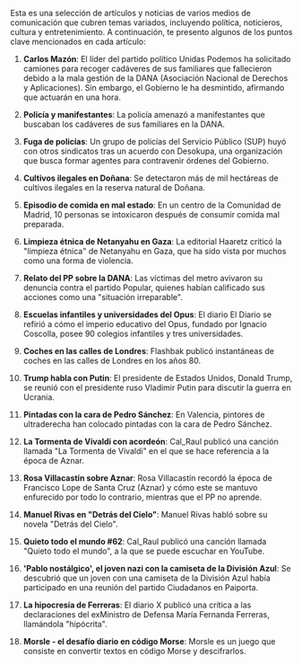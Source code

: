Esta es una selección de artículos y noticias de varios medios de comunicación que cubren temas variados, incluyendo política, noticieros, cultura y entretenimiento. A continuación, te presento algunos de los puntos clave mencionados en cada artículo:

1. **Carlos Mazón**: El líder del partido político Unidas Podemos ha solicitado camiones para recoger cadáveres de sus familiares que fallecieron debido a la mala gestión de la DANA (Asociación Nacional de Derechos y Aplicaciones). Sin embargo, el Gobierno le ha desmintido, afirmando que actuarán en una hora.

2. **Policía y manifestantes**: La policía amenazó a manifestantes que buscaban los cadáveres de sus familiares en la DANA.

3. **Fuga de policías**: Un grupo de policías del Servicio Público (SUP) huyó con otros sindicatos tras un acuerdo con Desokupa, una organización que busca formar agentes para contravenir órdenes del Gobierno.

4. **Cultivos ilegales en Doñana**: Se detectaron más de mil hectáreas de cultivos ilegales en la reserva natural de Doñana.

5. **Episodio de comida en mal estado**: En un centro de la Comunidad de Madrid, 10 personas se intoxicaron después de consumir comida mal preparada.

6. **Limpieza étnica de Netanyahu en Gaza**: La editorial Haaretz criticó la "limpieza étnica" de Netanyahu en Gaza, que ha sido vista por muchos como una forma de violencia.

7. **Relato del PP sobre la DANA**: Las víctimas del metro avivaron su denuncia contra el partido Popular, quienes habían calificado sus acciones como una "situación irreparable".

8. **Escuelas infantiles y universidades del Opus**: El diario El Diario se refirió a cómo el imperio educativo del Opus, fundado por Ignacio Coscolla, posee 90 colegios infantiles y tres universidades.

9. **Coches en las calles de Londres**: Flashbak publicó instantáneas de coches en las calles de Londres en los años 80.

10. **Trump habla con Putin**: El presidente de Estados Unidos, Donald Trump, se reunió con el presidente ruso Vladimir Putin para discutir la guerra en Ucrania.

11. **Pintadas con la cara de Pedro Sánchez**: En Valencia, pintores de ultraderecha han colocado pintadas con la cara de Pedro Sánchez.

12. **La Tormenta de Vivaldi con acordeón**: Cal_Raul publicó una canción llamada "La Tormenta de Vivaldi" en el que se hace referencia a la época de Aznar.

13. **Rosa Villacastín sobre Aznar**: Rosa Villacastín recordó la época de Francisco Lope de Santa Cruz (Aznar) y cómo este se mantuvo enfurecido por todo lo contrario, mientras que el PP no aprende.

14. **Manuel Rivas en "Detrás del Cielo"**: Manuel Rivas habló sobre su novela "Detrás del Cielo".

15. **Quieto todo el mundo #62**: Cal_Raul publicó una canción llamada "Quieto todo el mundo", a la que se puede escuchar en YouTube.

16. **'Pablo nostálgico', el joven nazi con la camiseta de la División Azul**: Se descubrió que un joven con una camiseta de la División Azul había participado en una reunión del partido Ciudadanos en Paiporta.

17. **La hipocresía de Ferreras**: El diario X publicó una crítica a las declaraciones del exMinistro de Defensa María Fernanda Ferreras, llamándola "hipócrita".

18. **Morsle - el desafío diario en código Morse**: Morsle es un juego que consiste en convertir textos en código Morse y descifrarlos.